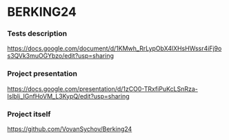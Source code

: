 # BERKING24
### Tests description
https://docs.google.com/document/d/1KMwh_RrLypObX4lXHsHWssr4iFj9os3QVk3muOGYbzo/edit?usp=sharing
### Project presentation
https://docs.google.com/presentation/d/1zCO0-TRxfiPuKcLSnRza-Islblj_IGnfHoVM_L3KypQ/edit?usp=sharing
### Project itself
https://github.com/VovanSychov/Berking24
